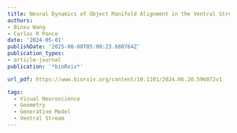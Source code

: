 ```yaml
---
title: Neural Dynamics of Object Manifold Alignment in the Ventral Stream
authors:
- Binxu Wang
- Carlos R Ponce
date: '2024-05-01'
publishDate: '2025-08-08T05:00:23.680764Z'
publication_types:
- article-journal
publication: '*bioRxiv*'

url_pdf: https://www.biorxiv.org/content/10.1101/2024.06.20.596072v1

tags:
  - Visual Neuroscience
  - Geometry
  - Generative Model
  - Ventral Stream
---
```

